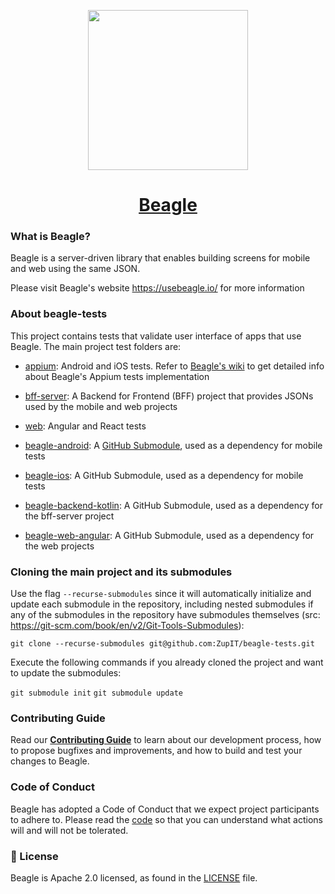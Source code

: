<p align="center">
  <img src="https://gblobscdn.gitbook.com/spaces%2F-M-Qy7jZbUpzGRP5GbCZ%2Favatar.png" width="256" height="256" />
</p>

<h1 align="center">
  <a href="https://usebeagle.io/">
    Beagle
  </a>
</h1>

### What is Beagle?

Beagle is a server-driven library that enables building screens for mobile and web using the same JSON.

Please visit Beagle's website https://usebeagle.io/ for more information 

### About beagle-tests

This project contains tests that validate user interface of apps that use Beagle. The main project test folders are:

- [appium](./appium): Android and iOS tests. Refer to [Beagle's wiki](https://github.com/ZupIT/beagle/wiki/Mobile-tests-with-Appium) 
  to get detailed info about Beagle's Appium tests implementation

- [bff-server](./bff-server): A Backend for Frontend (BFF) project that provides JSONs used by the mobile and web projects

- [web](./web): Angular and React tests

- [beagle-android](./beagle-android): A [GitHub Submodule](https://git-scm.com/book/en/v2/Git-Tools-Submodules), used as a dependency for mobile tests

- [beagle-ios](./beagle-ios): A GitHub Submodule, used as a dependency for mobile tests

- [beagle-backend-kotlin](./beagle-backend-kotlin): A GitHub Submodule, used as a dependency for the bff-server project

- [beagle-web-angular](./beagle-web-angular): A GitHub Submodule, used as a dependency for the web projects

### Cloning the main project and its submodules

Use the flag ```--recurse-submodules``` since it will automatically initialize and update each submodule in the repository, including nested submodules if any of the submodules in the repository have submodules themselves (src: https://git-scm.com/book/en/v2/Git-Tools-Submodules): 

```git clone --recurse-submodules git@github.com:ZupIT/beagle-tests.git```

Execute the following commands if you already cloned the project and want to update the submodules: 

```git submodule init```
```git submodule update```

### Contributing Guide

Read our [**Contributing Guide**][contribute] to learn about our development process, how to propose bugfixes and improvements, and how to build and test your changes to Beagle.

[contribute]: https://github.com/ZupIT/beagle/blob/main/CONTRIBUTING.md

### Code of Conduct

Beagle has adopted a Code of Conduct that we expect project participants to adhere to.
Please read the [code] so that you can understand what actions will and will not be tolerated.

[code]: https://github.com/ZupIT/beagle/blob/main/CODE_OF_CONDUCT.md

### 📄 License

Beagle is Apache 2.0 licensed, as found in the [LICENSE][l] file.

[l]: https://github.com/ZupIT/beagle/blob/main/LICENSE.txt





